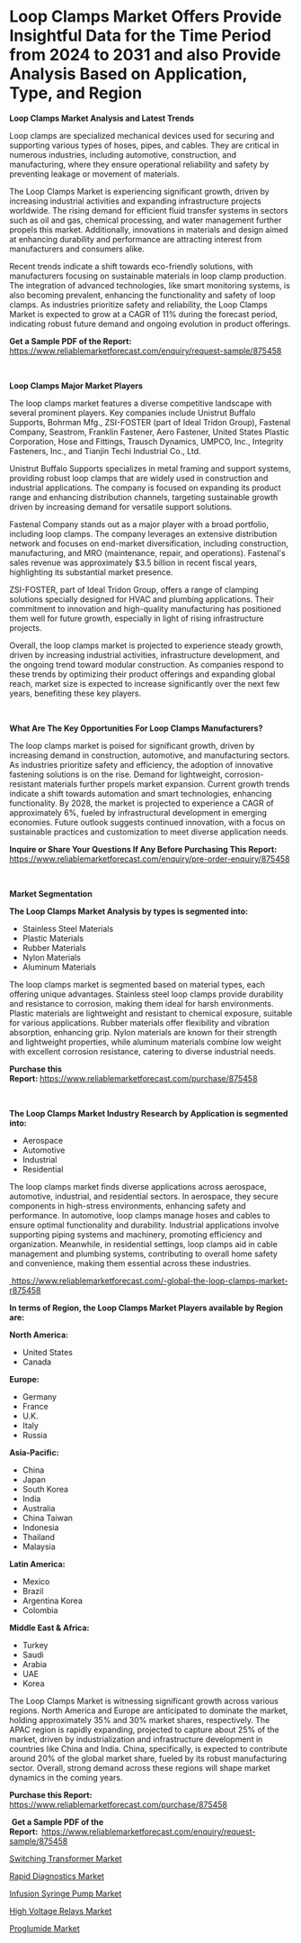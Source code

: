 <p><h1>Loop Clamps Market Offers Provide Insightful Data for the Time Period from 2024 to 2031 and also Provide Analysis Based on Application, Type, and Region</h1></p><p><strong>Loop Clamps Market Analysis and Latest Trends</strong></p>
<p><p>Loop clamps are specialized mechanical devices used for securing and supporting various types of hoses, pipes, and cables. They are critical in numerous industries, including automotive, construction, and manufacturing, where they ensure operational reliability and safety by preventing leakage or movement of materials. </p><p>The Loop Clamps Market is experiencing significant growth, driven by increasing industrial activities and expanding infrastructure projects worldwide. The rising demand for efficient fluid transfer systems in sectors such as oil and gas, chemical processing, and water management further propels this market. Additionally, innovations in materials and design aimed at enhancing durability and performance are attracting interest from manufacturers and consumers alike.</p><p>Recent trends indicate a shift towards eco-friendly solutions, with manufacturers focusing on sustainable materials in loop clamp production. The integration of advanced technologies, like smart monitoring systems, is also becoming prevalent, enhancing the functionality and safety of loop clamps. As industries prioritize safety and reliability, the Loop Clamps Market is expected to grow at a CAGR of 11% during the forecast period, indicating robust future demand and ongoing evolution in product offerings.</p></p>
<p><strong>Get a Sample PDF of the Report:&nbsp;</strong> <a href="https://www.reliablemarketforecast.com/enquiry/request-sample/875458">https://www.reliablemarketforecast.com/enquiry/request-sample/875458</a></p>
<p>&nbsp;</p>
<p><strong>Loop Clamps Major Market Players</strong></p>
<p><p>The loop clamps market features a diverse competitive landscape with several prominent players. Key companies include Unistrut Buffalo Supports, Bohrman Mfg., ZSI-FOSTER (part of Ideal Tridon Group), Fastenal Company, Seastrom, Franklin Fastener, Aero Fastener, United States Plastic Corporation, Hose and Fittings, Trausch Dynamics, UMPCO, Inc., Integrity Fasteners, Inc., and Tianjin Techi Industrial Co., Ltd.</p><p>Unistrut Buffalo Supports specializes in metal framing and support systems, providing robust loop clamps that are widely used in construction and industrial applications. The company is focused on expanding its product range and enhancing distribution channels, targeting sustainable growth driven by increasing demand for versatile support solutions.</p><p>Fastenal Company stands out as a major player with a broad portfolio, including loop clamps. The company leverages an extensive distribution network and focuses on end-market diversification, including construction, manufacturing, and MRO (maintenance, repair, and operations). Fastenal's sales revenue was approximately $3.5 billion in recent fiscal years, highlighting its substantial market presence.</p><p>ZSI-FOSTER, part of Ideal Tridon Group, offers a range of clamping solutions specially designed for HVAC and plumbing applications. Their commitment to innovation and high-quality manufacturing has positioned them well for future growth, especially in light of rising infrastructure projects.</p><p>Overall, the loop clamps market is projected to experience steady growth, driven by increasing industrial activities, infrastructure development, and the ongoing trend toward modular construction. As companies respond to these trends by optimizing their product offerings and expanding global reach, market size is expected to increase significantly over the next few years, benefiting these key players.</p></p>
<p>&nbsp;</p>
<p><strong>What Are The Key Opportunities For Loop Clamps Manufacturers?</strong></p>
<p><p>The loop clamps market is poised for significant growth, driven by increasing demand in construction, automotive, and manufacturing sectors. As industries prioritize safety and efficiency, the adoption of innovative fastening solutions is on the rise. Demand for lightweight, corrosion-resistant materials further propels market expansion. Current growth trends indicate a shift towards automation and smart technologies, enhancing functionality. By 2028, the market is projected to experience a CAGR of approximately 6%, fueled by infrastructural development in emerging economies. Future outlook suggests continued innovation, with a focus on sustainable practices and customization to meet diverse application needs.</p></p>
<p><strong>Inquire or Share Your Questions If Any Before Purchasing This Report:</strong> <a href="https://www.reliablemarketforecast.com/enquiry/pre-order-enquiry/875458">https://www.reliablemarketforecast.com/enquiry/pre-order-enquiry/875458</a></p>
<p>&nbsp;</p>
<p><strong>Market Segmentation</strong></p>
<p><strong>The Loop Clamps Market Analysis by types is segmented into:</strong></p>
<p><ul><li>Stainless Steel Materials</li><li>Plastic Materials</li><li>Rubber Materials</li><li>Nylon Materials</li><li>Aluminum Materials</li></ul></p>
<p><p>The loop clamps market is segmented based on material types, each offering unique advantages. Stainless steel loop clamps provide durability and resistance to corrosion, making them ideal for harsh environments. Plastic materials are lightweight and resistant to chemical exposure, suitable for various applications. Rubber materials offer flexibility and vibration absorption, enhancing grip. Nylon materials are known for their strength and lightweight properties, while aluminum materials combine low weight with excellent corrosion resistance, catering to diverse industrial needs.</p></p>
<p><strong>Purchase this Report:&nbsp;</strong><a href="https://www.reliablemarketforecast.com/purchase/875458">https://www.reliablemarketforecast.com/purchase/875458</a></p>
<p>&nbsp;</p>
<p><strong>The Loop Clamps Market Industry Research by Application is segmented into:</strong></p>
<p><ul><li>Aerospace</li><li>Automotive</li><li>Industrial</li><li>Residential</li></ul></p>
<p><p>The loop clamps market finds diverse applications across aerospace, automotive, industrial, and residential sectors. In aerospace, they secure components in high-stress environments, enhancing safety and performance. In automotive, loop clamps manage hoses and cables to ensure optimal functionality and durability. Industrial applications involve supporting piping systems and machinery, promoting efficiency and organization. Meanwhile, in residential settings, loop clamps aid in cable management and plumbing systems, contributing to overall home safety and convenience, making them essential across these industries.</p></p>
<p><a href="https://www.reliablemarketforecast.com/-global-the-loop-clamps-market-r875458">&nbsp;https://www.reliablemarketforecast.com/-global-the-loop-clamps-market-r875458</a></p>
<p><strong>In terms of Region, the Loop Clamps Market Players available by Region are:</strong></p>
<p>
    <p> <strong> North America: </strong>
        <ul>
            <li>United States</li>
            <li>Canada</li>
        </ul>
        </p> 
    <p> <strong> Europe: </strong>
        <ul>
            <li>Germany</li>
            <li>France</li>
            <li>U.K.</li>
            <li>Italy</li>
            <li>Russia</li>
        </ul>
        </p> 
    <p> <strong> Asia-Pacific: </strong>
        <ul>
            <li>China</li>
            <li>Japan</li>
            <li>South Korea</li>
            <li>India</li>
            <li>Australia</li>
            <li>China Taiwan</li>
            <li>Indonesia</li>
            <li>Thailand</li>
            <li>Malaysia</li>
        </ul>
        </p> 
    <p> <strong> Latin America: </strong>
        <ul>
            <li>Mexico</li>
            <li>Brazil</li>
            <li>Argentina Korea</li>
            <li>Colombia</li>
        </ul>
        </p> 
    <p> <strong> Middle East & Africa: </strong>
        <ul>
            <li>Turkey</li>
            <li>Saudi</li>
            <li>Arabia</li>
            <li>UAE</li>
            <li>Korea</li>
        </ul>
    </p>
    </p>
<p><p>The Loop Clamps Market is witnessing significant growth across various regions. North America and Europe are anticipated to dominate the market, holding approximately 35% and 30% market shares, respectively. The APAC region is rapidly expanding, projected to capture about 25% of the market, driven by industrialization and infrastructure development in countries like China and India. China, specifically, is expected to contribute around 20% of the global market share, fueled by its robust manufacturing sector. Overall, strong demand across these regions will shape market dynamics in the coming years.</p></p>
<p><strong>Purchase this Report: </strong><a href="https://www.reliablemarketforecast.com/purchase/875458">https://www.reliablemarketforecast.com/purchase/875458</a></p>
<p>&nbsp;<strong>Get a Sample PDF of the Report:&nbsp;&nbsp;</strong><a href="https://www.reliablemarketforecast.com/enquiry/request-sample/875458">https://www.reliablemarketforecast.com/enquiry/request-sample/875458</a></p>
<p><strong></strong></p>
<p><p><a href="https://www.linkedin.com/pulse/navigating-switching-transformer-market-expert-analysis-forecast-mejwe?trackingId=HTNSvn5URXq6UF7JfylLCQ%3D%3D">Switching Transformer Market</a></p><p><a href="https://www.linkedin.com/pulse/rapid-diagnostics-market-size-segmentation-trends-growth-analysis-ncete?trackingId=0s9uHEtyRnOOKalfYE0BVQ%3D%3D">Rapid Diagnostics Market</a></p><p><a href="https://www.linkedin.com/pulse/global-infusion-syringe-pump-market-status-2024-2031-a2eoe?trackingId=M3GE1GY3TxKLz8M%2Fz854sg%3D%3D">Infusion Syringe Pump Market</a></p><p><a href="https://www.linkedin.com/pulse/comprehensive-analysis-global-high-voltage-relays-market-growth-xr6ae?trackingId=CT4PyUWVTkmLqAFCrEK4jw%3D%3D">High Voltage Relays Market</a></p><p><a href="https://www.linkedin.com/pulse/proglumide-industry-analysis-report-its-market-size-growing-xjpoe?trackingId=hJAT2Ze0TgiMKRRlWIN1dA%3D%3D">Proglumide Market</a></p></p>